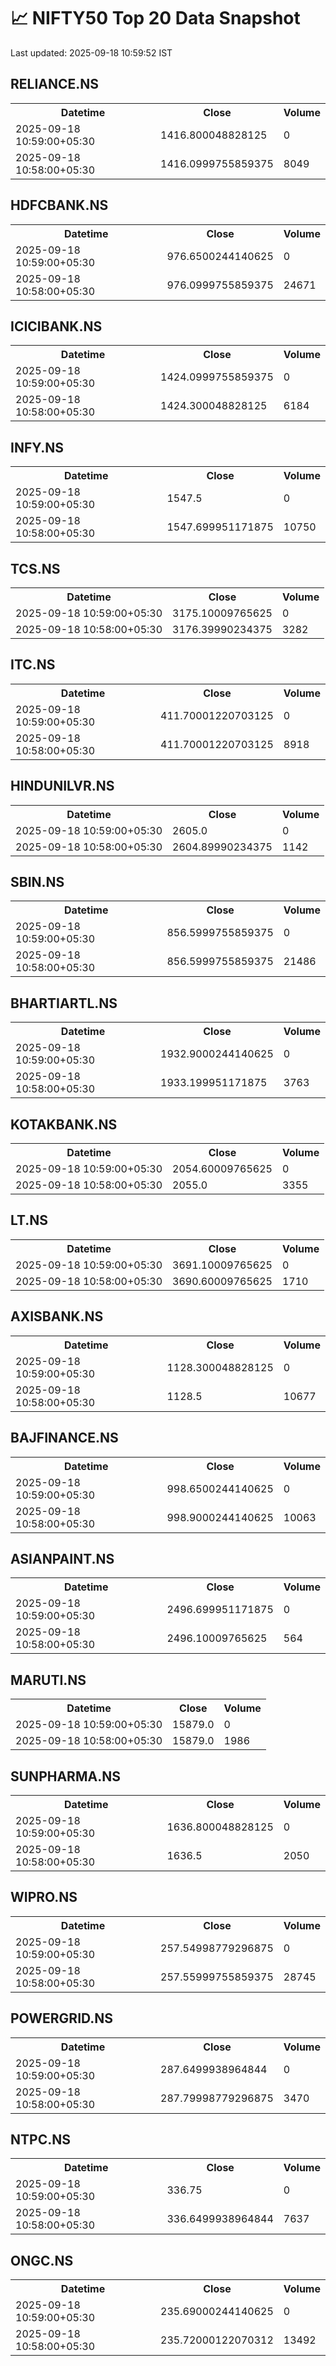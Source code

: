 # 📈 NIFTY50 Top 20 Data Snapshot

Last updated: 2025-09-18 10:59:52 IST

## RELIANCE.NS

<table>
  <tr><th>Datetime</th><th>Close</th><th>Volume</th></tr>
  <tr><td>2025-09-18 10:59:00+05:30</td><td>1416.800048828125</td><td>0</td></tr>
  <tr><td>2025-09-18 10:58:00+05:30</td><td>1416.0999755859375</td><td>8049</td></tr>
</table>

## HDFCBANK.NS

<table>
  <tr><th>Datetime</th><th>Close</th><th>Volume</th></tr>
  <tr><td>2025-09-18 10:59:00+05:30</td><td>976.6500244140625</td><td>0</td></tr>
  <tr><td>2025-09-18 10:58:00+05:30</td><td>976.0999755859375</td><td>24671</td></tr>
</table>

## ICICIBANK.NS

<table>
  <tr><th>Datetime</th><th>Close</th><th>Volume</th></tr>
  <tr><td>2025-09-18 10:59:00+05:30</td><td>1424.0999755859375</td><td>0</td></tr>
  <tr><td>2025-09-18 10:58:00+05:30</td><td>1424.300048828125</td><td>6184</td></tr>
</table>

## INFY.NS

<table>
  <tr><th>Datetime</th><th>Close</th><th>Volume</th></tr>
  <tr><td>2025-09-18 10:59:00+05:30</td><td>1547.5</td><td>0</td></tr>
  <tr><td>2025-09-18 10:58:00+05:30</td><td>1547.699951171875</td><td>10750</td></tr>
</table>

## TCS.NS

<table>
  <tr><th>Datetime</th><th>Close</th><th>Volume</th></tr>
  <tr><td>2025-09-18 10:59:00+05:30</td><td>3175.10009765625</td><td>0</td></tr>
  <tr><td>2025-09-18 10:58:00+05:30</td><td>3176.39990234375</td><td>3282</td></tr>
</table>

## ITC.NS

<table>
  <tr><th>Datetime</th><th>Close</th><th>Volume</th></tr>
  <tr><td>2025-09-18 10:59:00+05:30</td><td>411.70001220703125</td><td>0</td></tr>
  <tr><td>2025-09-18 10:58:00+05:30</td><td>411.70001220703125</td><td>8918</td></tr>
</table>

## HINDUNILVR.NS

<table>
  <tr><th>Datetime</th><th>Close</th><th>Volume</th></tr>
  <tr><td>2025-09-18 10:59:00+05:30</td><td>2605.0</td><td>0</td></tr>
  <tr><td>2025-09-18 10:58:00+05:30</td><td>2604.89990234375</td><td>1142</td></tr>
</table>

## SBIN.NS

<table>
  <tr><th>Datetime</th><th>Close</th><th>Volume</th></tr>
  <tr><td>2025-09-18 10:59:00+05:30</td><td>856.5999755859375</td><td>0</td></tr>
  <tr><td>2025-09-18 10:58:00+05:30</td><td>856.5999755859375</td><td>21486</td></tr>
</table>

## BHARTIARTL.NS

<table>
  <tr><th>Datetime</th><th>Close</th><th>Volume</th></tr>
  <tr><td>2025-09-18 10:59:00+05:30</td><td>1932.9000244140625</td><td>0</td></tr>
  <tr><td>2025-09-18 10:58:00+05:30</td><td>1933.199951171875</td><td>3763</td></tr>
</table>

## KOTAKBANK.NS

<table>
  <tr><th>Datetime</th><th>Close</th><th>Volume</th></tr>
  <tr><td>2025-09-18 10:59:00+05:30</td><td>2054.60009765625</td><td>0</td></tr>
  <tr><td>2025-09-18 10:58:00+05:30</td><td>2055.0</td><td>3355</td></tr>
</table>

## LT.NS

<table>
  <tr><th>Datetime</th><th>Close</th><th>Volume</th></tr>
  <tr><td>2025-09-18 10:59:00+05:30</td><td>3691.10009765625</td><td>0</td></tr>
  <tr><td>2025-09-18 10:58:00+05:30</td><td>3690.60009765625</td><td>1710</td></tr>
</table>

## AXISBANK.NS

<table>
  <tr><th>Datetime</th><th>Close</th><th>Volume</th></tr>
  <tr><td>2025-09-18 10:59:00+05:30</td><td>1128.300048828125</td><td>0</td></tr>
  <tr><td>2025-09-18 10:58:00+05:30</td><td>1128.5</td><td>10677</td></tr>
</table>

## BAJFINANCE.NS

<table>
  <tr><th>Datetime</th><th>Close</th><th>Volume</th></tr>
  <tr><td>2025-09-18 10:59:00+05:30</td><td>998.6500244140625</td><td>0</td></tr>
  <tr><td>2025-09-18 10:58:00+05:30</td><td>998.9000244140625</td><td>10063</td></tr>
</table>

## ASIANPAINT.NS

<table>
  <tr><th>Datetime</th><th>Close</th><th>Volume</th></tr>
  <tr><td>2025-09-18 10:59:00+05:30</td><td>2496.699951171875</td><td>0</td></tr>
  <tr><td>2025-09-18 10:58:00+05:30</td><td>2496.10009765625</td><td>564</td></tr>
</table>

## MARUTI.NS

<table>
  <tr><th>Datetime</th><th>Close</th><th>Volume</th></tr>
  <tr><td>2025-09-18 10:59:00+05:30</td><td>15879.0</td><td>0</td></tr>
  <tr><td>2025-09-18 10:58:00+05:30</td><td>15879.0</td><td>1986</td></tr>
</table>

## SUNPHARMA.NS

<table>
  <tr><th>Datetime</th><th>Close</th><th>Volume</th></tr>
  <tr><td>2025-09-18 10:59:00+05:30</td><td>1636.800048828125</td><td>0</td></tr>
  <tr><td>2025-09-18 10:58:00+05:30</td><td>1636.5</td><td>2050</td></tr>
</table>

## WIPRO.NS

<table>
  <tr><th>Datetime</th><th>Close</th><th>Volume</th></tr>
  <tr><td>2025-09-18 10:59:00+05:30</td><td>257.54998779296875</td><td>0</td></tr>
  <tr><td>2025-09-18 10:58:00+05:30</td><td>257.55999755859375</td><td>28745</td></tr>
</table>

## POWERGRID.NS

<table>
  <tr><th>Datetime</th><th>Close</th><th>Volume</th></tr>
  <tr><td>2025-09-18 10:59:00+05:30</td><td>287.6499938964844</td><td>0</td></tr>
  <tr><td>2025-09-18 10:58:00+05:30</td><td>287.79998779296875</td><td>3470</td></tr>
</table>

## NTPC.NS

<table>
  <tr><th>Datetime</th><th>Close</th><th>Volume</th></tr>
  <tr><td>2025-09-18 10:59:00+05:30</td><td>336.75</td><td>0</td></tr>
  <tr><td>2025-09-18 10:58:00+05:30</td><td>336.6499938964844</td><td>7637</td></tr>
</table>

## ONGC.NS

<table>
  <tr><th>Datetime</th><th>Close</th><th>Volume</th></tr>
  <tr><td>2025-09-18 10:59:00+05:30</td><td>235.69000244140625</td><td>0</td></tr>
  <tr><td>2025-09-18 10:58:00+05:30</td><td>235.72000122070312</td><td>13492</td></tr>
</table>


